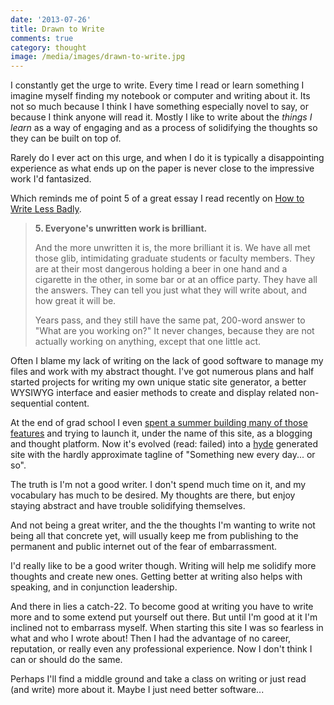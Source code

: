 ```yaml
---
date: '2013-07-26'
title: Drawn to Write
comments: true
category: thought
image: /media/images/drawn-to-write.jpg
---
```


I constantly get the urge to write.  Every time I read or learn something I imagine myself finding my notebook or computer and writing about it.  Its not so much because I think I have something especially novel to say, or because I think anyone will read it.  Mostly I like to write about the *things I learn* as a way of engaging and as a process of solidifying the thoughts so they can be built on top of.

Rarely do I ever act on this urge, and when I do it is typically a disappointing experience as what ends up on the paper is never close to the impressive work I'd fantasized.

Which reminds me of point 5 of a great essay I read recently on [How to Write Less Badly][writelessbadly].

> **5. Everyone's unwritten work is brilliant.**
>
> And the more unwritten it is, the more brilliant it is. We have all met those glib, intimidating graduate students or faculty members. They are at their most dangerous holding a beer in one hand and a cigarette in the other, in some bar or at an office party. They have all the answers. They can tell you just what they will write about, and how great it will be.
>
>
> Years pass, and they still have the same pat, 200-word answer to "What are you working on?" It never changes, because they are not actually working on anything, except that one little act.

Often I blame my lack of writing on the lack of good software to manage my files and work with my abstract thought.  I've got numerous plans and half started projects for writing my own unique static site generator, a better WYSIWYG interface and easier methods to create and display related non-sequential content.

At the end of grad school I even [spent a summer building many of those features][failure] and trying to launch it, under the name of this site, as a blogging and thought platform.  Now it's evolved (read: failed) into a [hyde][] generated site with the hardly approximate tagline of "Something new every day... or so".

The truth is I'm not a good writer.  I don't spend much time on it, and my vocabulary has much to be desired.  My thoughts are there, but enjoy staying abstract and have trouble solidifying themselves.

And not being a great writer, and the the thoughts I'm wanting to write not being all that concrete yet, will usually keep me from publishing to the permanent and public internet out of the fear of embarrassment.

I'd really like to be a good writer though.  Writing will help me solidify more thoughts and create new ones.  Getting better at writing also helps with speaking, and in conjunction leadership.

And there in lies a catch-22.  To become good at writing you have to write more and to some extend put yourself out there.  But until I'm good at it I'm inclined not to embarrass myself.  When starting this site I was so fearless in what and who I wrote about!  Then I had the advantage of no career, reputation, or really even any professional experience. Now I don't think I can or should do the same.

Perhaps I'll find a middle ground and take a class on writing or just read (and write) more about it.  Maybe I just need better software...

[failure]: /2007/05/20/starting-toward-probable-failure/
[writelessbadly]: http://chronicle.com/article/10-Tips-on-How-to-Write-Less/124268/
[hyde]: /things/static-site